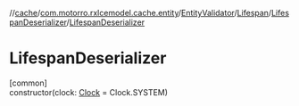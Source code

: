 //[cache](../../../../../index.md)/[com.motorro.rxlcemodel.cache.entity](../../../index.md)/[EntityValidator](../../index.md)/[Lifespan](../index.md)/[LifespanDeserializer](index.md)/[LifespanDeserializer](-lifespan-deserializer.md)

# LifespanDeserializer

[common]\
constructor(clock: [Clock](../../../../../../common/com.motorro.rxlcemodel.common/-clock/index.md) = Clock.SYSTEM)
